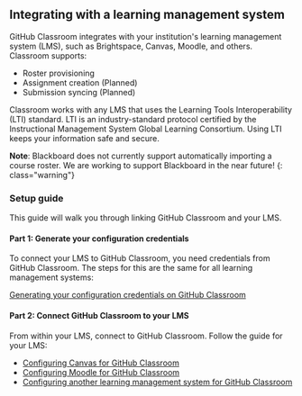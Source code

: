 ## Integrating with a learning management system

GitHub Classroom integrates with your institution's learning management system (LMS), such as Brightspace, Canvas, Moodle, and others. Classroom supports:

- Roster provisioning
- Assignment creation (Planned)
- Submission syncing (Planned)

Classroom works with any LMS that uses the Learning Tools Interoperability (LTI) standard. LTI is an industry-standard protocol certified by the Instructional Management System Global Learning Consortium. Using LTI keeps your information safe and secure.

**Note**: Blackboard does not currently support automatically importing a course roster. We are working to support Blackboard in the near future!
{: class="warning"}

### Setup guide

This guide will walk you through linking GitHub Classroom and your LMS.

#### Part 1: Generate your configuration credentials

To connect your LMS to GitHub Classroom, you need credentials from GitHub Classroom. The steps for this are the same for all learning management systems:

[Generating your configuration credentials on GitHub Classroom](/help/generate-lms-credentials)

#### Part 2: Connect GitHub Classroom to your LMS

From within your LMS, connect to GitHub Classroom. Follow the guide for your LMS:

- [Configuring Canvas for GitHub Classroom](/help/setup-canvas)
- [Configuring Moodle for GitHub Classroom](/help/setup-moodle)
- [Configuring another learning management system for GitHub Classroom](/help/setup-generic-lms)
